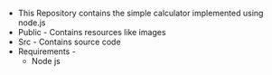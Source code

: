 * This Repository contains the simple calculator implemented using node.js
* Public - Contains resources like images
* Src - Contains source code
* Requirements - 
  * Node js
